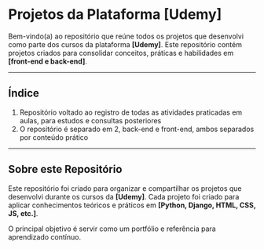 # Projetos da Plataforma [Udemy]

Bem-vindo(a) ao repositório que reúne todos os projetos que desenvolvi como parte dos cursos da plataforma **[Udemy]**. Este repositório contém projetos criados para consolidar conceitos, práticas e habilidades em **[front-end e back-end]**.

---

## Índice

1. Repositório voltado ao registro de todas as atividades praticadas em aulas, para estudos e consultas posteriores
2. O repositório é separado em 2, back-end e front-end, ambos separados por conteúdo prático

---

## Sobre este Repositório

Este repositório foi criado para organizar e compartilhar os projetos que desenvolvi durante os cursos da **[Udemy]**. Cada projeto foi criado para aplicar conhecimentos teóricos e práticos em **[Python, Django, HTML, CSS, JS, etc.]**.

O principal objetivo é servir como um portfólio e referência para aprendizado contínuo.
